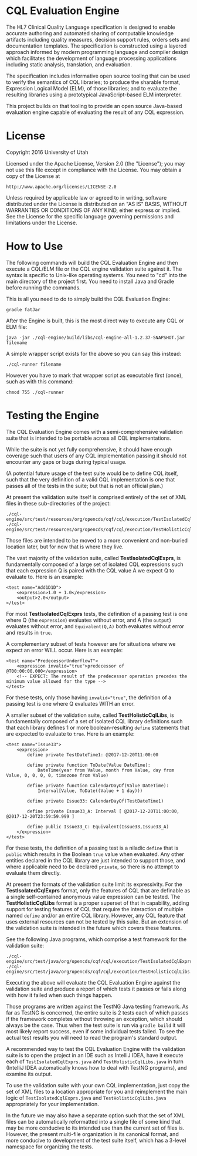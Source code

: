 # CQL Evaluation Engine

The HL7 Clinical Quality Language specification is designed to enable accurate authoring and automated sharing of computable knowledge artifacts including quality measures, decision support rules, orders sets and documentation templates. The specification is constructed using a layered approach informed by modern programming language and compiler design which facilitates the development of language processing applications including static analysis, translation, and evaluation.

The specification includes informative open source tooling that can be used to verify the semantics of CQL libraries; to produce the sharable format, Expression Logical Model (ELM), of those libraries; and to evaluate the resulting libraries using a prototypical JavaScript-based ELM interpreter.

This project builds on that tooling to provide an open source Java-based evaluation engine capable of evaluating the result of any CQL expression.

# License

Copyright 2016 University of Utah

Licensed under the Apache License, Version 2.0 (the "License");
you may not use this file except in compliance with the License.
You may obtain a copy of the License at

    http://www.apache.org/licenses/LICENSE-2.0

Unless required by applicable law or agreed to in writing, software
distributed under the License is distributed on an "AS IS" BASIS,
WITHOUT WARRANTIES OR CONDITIONS OF ANY KIND, either express or implied.
See the License for the specific language governing permissions and
limitations under the License.

# How to Use

The following commands will build the CQL Evaluation Engine and then
execute a CQL/ELM file or the CQL engine validation suite against it.
The syntax is specific to Unix-like operating systems.
You need to "cd" into the main directory of the project first.
You need to install Java and Gradle before running the commands.

This is all you need to do to simply build the CQL Evaluation Engine:

```
gradle fatJar
```

After the Engine is built, this is the most direct way to execute any CQL
or ELM file:

```
java -jar ./cql-engine/build/libs/cql-engine-all-1.2.37-SNAPSHOT.jar filename
```

A simple wrapper script exists for the above so you can say this instead:

```
./cql-runner filename
```

However you have to mark that wrapper script as executable first (once),
such as with this command:

```
chmod 755 ./cql-runner
```

# Testing the Engine

The CQL Evaluation Engine comes with a semi-comprehensive validation suite
that is intended to be portable across all CQL implementations.

While the suite is not yet fully comprehensive, it should have enough
coverage such that users of any CQL implementation passing it should not
encounter any gaps or bugs during typical usage.

(A potential future usage of the test suite would be to define CQL itself,
such that the very definition of a valid CQL implementation is one that
passes all of the tests in the suite; but that is not an official plan.)

At present the validation suite itself is comprised entirely of the set of
XML files in these sub-directories of the project:

```
./cql-engine/src/test/resources/org/opencds/cqf/cql/execution/TestIsolatedCqlExprs
./cql-engine/src/test/resources/org/opencds/cqf/cql/execution/TestHolisticCqlLibs
```

Those files are intended to be moved to a more convenient and non-buried
location later, but for now that is where they live.

The vast majority of the validation suite, called **TestIsolatedCqlExprs**,
is fundamentally composed of a large set of isolated CQL expressions such
that each expression Q is paired with the CQL value A we expect Q to
evaluate to.  Here is an example:

```
<test name="Add1D1D">
    <expression>1.0 + 1.0</expression>
    <output>2.0</output>
</test>
```

For most **TestIsolatedCqlExprs** tests, the definition of a passing test is
one where Q (the `expression`) evaluates without error, and A (the
`output`) evaluates without error, and `Equivalent(Q,A)` both evaluates
without error and results in `true`.

A complementary subset of tests however are for situations where we expect
an error WILL occur.  Here is an example:

```
<test name="PredecessorUnderflowT">
    <expression invalid="true">predecessor of @T00:00:00.000</expression>
    <!-- EXPECT: The result of the predecessor operation precedes the minimum value allowed for the type -->
</test>
```

For these tests, only those having `invalid="true"`, the definition of a
passing test is one where Q evaluates WITH an error.

A smaller subset of the validation suite, called **TestHolisticCqlLibs**, is
fundamentally composed of a set of isolated CQL library definitions such
that each library defines 1 or more boolean-resulting `define` statements
that are expected to evaluate to `true`.  Here is an example:

```
<test name="Issue33">
    <expression>
        define private TestDateTime1: @2017-12-20T11:00:00

        define private function ToDate(Value DateTime):
            DateTime(year from Value, month from Value, day from Value, 0, 0, 0, 0, timezone from Value)

        define private function CalendarDayOf(Value DateTime):
            Interval[Value, ToDate((Value + 1 day)))

        define private Issue33: CalendarDayOf(TestDateTime1)

        define private Issue33_A: Interval [ @2017-12-20T11:00:00, @2017-12-20T23:59:59.999 ]

        define public Issue33_C: Equivalent(Issue33,Issue33_A)
    </expression>
</test>
```

For these tests, the definition of a passing test is a niladic `define`
that is `public` which results in the Boolean `true` value when evaluated.
Any other entities declared in the CQL library are just intended to support
those, and where applicable need to be declared `private`, so there is no
attempt to evaluate them directly.

At present the formats of the validation suite limit its expressivity.
For the **TestIsolatedCqlExprs** format, only the features of CQL that are
definable as a single self-contained anonymous value expression can be
tested.  The **TestHolisticCqlLibs** format is a proper superset of that in
capability, adding support for testing features of CQL that require the
interaction of multiple named `define` and/or an entire CQL library.
However, any CQL feature that uses external resources can not be tested by
this suite.  But an extension of the validation suite is intended in the
future which covers these features.

See the following Java programs, which comprise a test framework for the
validation suite:

```
./cql-engine/src/test/java/org/opencds/cqf/cql/execution/TestIsolatedCqlExprs.java
./cql-engine/src/test/java/org/opencds/cqf/cql/execution/TestHolisticCqlLibs.java
```

Executing the above will evaluate the CQL Evaluation Engine against the
validation suite and produce a report of which tests it passes or fails
along with how it failed when such things happen.

Those programs are written against the TestNG Java testing framework.  As far
as TestNG is concerned, the entire suite is 2 tests each of which passes if the
framework completes without throwing an exception, which should always be
the case.  Thus when the test suite is run via `gradle build` it will most
likely report success, even if some individual tests failed.  To see the
actual test results you will need to read the program's standard output.

A recommended way to test the CQL Evaluation Engine with the validation
suite is to open the project in an IDE such as IntelliJ IDEA, have it
execute each of `TestIsolatedCqlExprs.java` and `TestHolisticCqlLibs.java`
in turn (IntelliJ IDEA automatically knows how to deal with TestNG
programs), and examine its output.

To use the validation suite with your own CQL implementation, just copy the
set of XML files to a location appropriate for you and reimplement the main
logic of `TestIsolatedCqlExprs.java` and `TestHolisticCqlLibs.java`
appropriately for your implementation.

In the future we may also have a separate option such that the set of XML
files can be automatically reformatted into a single file of some kind that
may be more conducive to its intended use than the current set of files is.
However, the present multi-file organization is its canonical format, and
more conducive to development of the test suite itself, which has a 3-level
namespace for organizing the tests.
